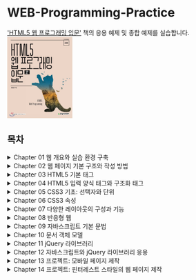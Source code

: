 # WEB-Programming-Practice
['HTML5 웹 프로그래밍 입문'](http://www.yes24.com/Product/Goods/76897377) 책의 응용 예제 및 종합 예제를 실습합니다.<br>
<img src="cover.jpeg" width="30%" height="30%">

## 목차
<details>
<summary>Chapter 01 웹 개요와 실습 환경 구축</summary>
<div markdown="1">
 - 01 인터넷과 웹 시작
 - 02 웹 브라우저 전쟁과 웹 표준
 - 03 웹 동작
 - 04 웹 표준 기술과 HTML5 주요 기능
	 - 4.1 웹 표준 기술  
	 - 4.2 HTML5 주요 기능
 - 05 HTML5를 공부하면 좋은 이유  
 - 06 실습 환경 구축  
 - 연습문제  
</div>
</details>
 
<details>
<summary>Chapter 02 웹 페이지 기본 구조와 작성 방법</summary>
<div markdown="1">
 - 01 HTML5 기본 용어  
	- 1.1 태그와 요소  
	- 1.2 속성  
	- 1.3 주석  
 - 02 HTML5 페이지 구조와 작성법  
	- 2.1 HTML5 페이지의 구조  
	- 2.2 HTML5 페이지의 작성과 실행  
	- 2.3 스타일시트 작성과 실행  
	- 2.4 자바스크립트 작성과 실행  
 - 03 오류와 검증  
 - 연습문제  
</div>
</details>

<details>
<summary>Chapter 03 HTML5 기본 태그</summary>
<div markdown="1">  
 - 01 글자 태그  
	 - 1.1 제목과 본문 글자 태그  
	 - 1.2 앵커 태그  
	 - 1.3 글자 모양 태그  
 - 02 목록 태그  
 - 03 테이블 태그
 - 04 미디어 태그
 - 연습문제
</div>
</details>

<details>
<summary>Chapter 04 HTML5 입력 양식 태그와 구조화 태그</summary>
<div markdown="1">
	- 01 입력 양식 태그  
	- 1.1 입력 양식 개요
	 - 1.2 입력 양식 종류
 - 02 HTML5 문서 구조화  
	 - 2.1 공간 분할 태그  
	 - 2.2 시맨틱 태그  
- 연습문제  
- 종합 예제 1 블로그 레이아웃 구성  
</div>
</details>

<details>
<summary>Chapter 05 CSS3 기초: 선택자와 단위</summary>
<div markdown="1">  
- 01 선택자의 용도와 사용법  
- 02 기본 선택자  
- 03 속성 선택자  
- 04 후손 선택자와 자손 선택자  
	- 4.1 후손 선택자  
	- 4.2 자손 선택자  
 -05 반응·상태·구조 선택자  
	 - 5.1 반응 선택자  
	- 5.2 상태 선택자  
	 -5.3 구조 선택자  
 -06 CSS3 단위  
	 -6.1 키워드 단위  
	 -6.2 크기 단위  
	 -6.3 색상 단위  
	 -6.4 URL 단위  
 -연습문제  
</div>
</details>

<details>
<summary>Chapter 06 CSS3 속성</summary>
<div markdown="1"> 
- 01 박스 속성  
	 - 1.1 박스 크기와 여백  
	 - 1.2 박스 테두리  
 - 02 가시 속성  
 - 03 배경 속성  
	 - 3.1 배경 이미지 삽입과 크기 지정  
	 - 3.2 배경 이미지 반복과 부착 형태, 위치  
 - 04 글자 속성  
	 - 4.1 글자 크기와 글꼴  
	 - 4.2 글자의 스타일과 두께  
	 - 4.3 글자 정렬  
	 - 4.4 링크 글자의 밑줄  
 - 05 위치 속성  
	 - 5.1 요소의 고정 위치와 상대 위치 지정  
	 - 5.2 위치 속성 공식  
	 - 5.3 내용이 요소 크기를 벗어날 때 처리  
- 06 유동 속성  
 - 07 그림자와 그레이디언트 속성  
	 - 7.1 그림자 속성  
	 - 7.2 그레이디언트 속성  
 - 연습문제  
</div>
</details>

<details>
<summary>Chapter 07 다양한 레이아웃의 구성과 기능</summary>
<div markdown="1">  
- 01 수평, 중앙, One True 정렬 레이아웃  
	 - 1.1 수평 정렬 레이아웃  
	 - 1.2 중앙 정렬 레이아웃  
	 - 1.3 One True 레이아웃  
 - 02 요소 배치  
	 - 2.1 절대 위치를 사용한 요소 배치  
	 - 2.2 요소를 중앙에 배치  
	 - 2.3 요소를 고정 위치에 배치  
 - 03 글자 생략  
 - 연습문제  
</div>
</details>
  
<details>
<summary>Chapter 08 반응형 웹</summary>
<div markdown="1">  
- 01 반응형 웹 소개  
- 02 반응형 웹을 위한 설정  
	- 2.1 뷰포트 설정  
	 - 2.2 미디어 쿼리 설정  
 - 03 반응형 웹 패턴  
 - 연습문제  
 - 종합 예제 2 블로그에 스타일시트 적용  
</div>
</details>

<details>
<summary>Chapter 09 자바스크립트 기본 문법</summary>
<div markdown="1">  
- 01 자바스크립트 기본 용어와 출력 방법  
	 - 1.1 자바스크립트 기본 용어  
	 - 1.2 자바스크립트 출력  
 - 02 자료형과 변수  
	 - 2.1 자료형  
	 - 2.2 변수  
 - 03 조건문과 반복문  
	- 3.1 조건문  
	 - 3.2 반복문  
- 04 함수  
	- 4.1 선언과 호출, 실행 우선순위  
	 - 4.2 매개변수와 반환 값  
	 - 4.3 콜백 함수  
 - 05 객체  
	 - 5.1 객체 개요  
	 - 5.2 속성과 메서드  
 - 연습문제  
</div>
</details>

<details>
<summary>Chapter 10 문서 객체 모델</summary>
<div markdown="1">  
- 01 문서 객체 모델의 기본 용어와 개념  
	- 1.1 문서 객체 모델 기본 용어  
	 - 1.2 웹 페이지 실행 순서   
 - 02 문서 객체 선택  
- 03 문서 객체 조작  
	- 3.1 글자 조작  
	- 3.2 스타일 조작  
	- 3.3 속성 조작  
- 04 이벤트  
	- 4.1 이벤트 연결  
	- 4.2 이벤트 사용  
- 연습문제  
</div>
</details>  

<details>
<summary>Chapter 11 jQuery 라이브러리</summary>
<div markdown="1">  
- 01 jQuery 라이브러리 설정  
- 02 문서 객체 선택  
- 03 문서 객체 조작  
	- 3.1 속성 조작  
	- 3.2 스타일 조작  
	- 3.3 글자 조작  
	- 3.4 클래스 조작  
- 04 이벤트  
	- 4.1 이벤트 연결  
	- 4.2 이벤트 사용  
- 05 시각 효과  
- 연습문제  
</div>
</details>  

<details>
<summary>Chapter 12 자바스크립트와 jQuery 라이브러리 응용</summary>
<div markdown="1">  
- 01 입력 양식 포커스  
- 02 프레임 애니메이션  
- 03 문서 객체 생성과 추가  
- 04 무한 스크롤  
- 05 플러그인 사용  
- 06 갤러리  
- 연습문제  
- 종합 예제 3 블로그에 자바스크립트 적용    
</div>
</details>  

<details>
<summary>Chapter 13 프로젝트: 모바일 페이지 제작</summary>
<div markdown="1">  
- 01 미리 알아볼 내용  
	 - 1.1 동위 선택자  
	- 1.2 동위 선택자를 활용한 풀다운 메뉴  
- 02 프로젝트 소개  
- 03 레이아웃 구성  
- 04 스타일시트 적용  
	- 4.1 초기화  
	- 4.2 공통 구성  
	- 4.3 헤더 구성  
	- 4.4 본문과 푸터 구성  
</div>
</details>

<details>
<summary>Chapter 14 프로젝트: 핀터레스트 스타일의 웹 페이지 제작</summary>
<div markdown="1">  
- 01 프로젝트 소개  
- 02 레이아웃 구성  
- 03 스타일시트 적용  
	- 3.1 초기화  
	- 3.2 헤더 구성  
	- 3.3 풀다운 메뉴 구성  
	- 3.4 내비게이션 구성  
	- 3.5 웹 페이지 구성  
	- 3.6 라이트박스 구성  
- 04 자바스크립트 적용  
	- 4.1 풀다운 메뉴 구성  
	- 4.2 페이지 구성  
	- 4.3 라이트박스 구성
</div>
</details>

